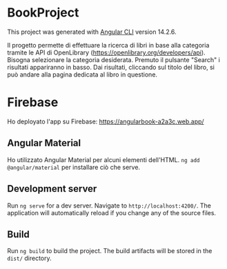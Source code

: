 # BookProject

This project was generated with [Angular CLI](https://github.com/angular/angular-cli) version 14.2.6.

Il progetto permette di effettuare la ricerca di libri in base alla categoria tramite le API di OpenLibrary (https://openlibrary.org/developers/api). Bisogna selezionare la categoria desiderata. Premuto il pulsante "Search" i risultati appariranno in basso. Dai risultati, cliccando sul titolo del libro, si può andare alla pagina dedicata al libro in questione.


# Firebase
Ho deployato l'app su Firebase: https://angularbook-a2a3c.web.app/


## Angular Material

Ho utilizzato Angular Material per alcuni elementi dell'HTML. `ng add @angular/material` per installare ciò che serve.



## Development server

Run `ng serve` for a dev server. Navigate to `http://localhost:4200/`. The application will automatically reload if you change any of the source files.


## Build

Run `ng build` to build the project. The build artifacts will be stored in the `dist/` directory.
